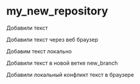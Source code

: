 # my_new_repository

Добавили текст

Добавили текст через веб браузер

Добавим текст локально

Добавили текст в новой ветке new_branch

Добавили локальный конфликт текст в браузере

